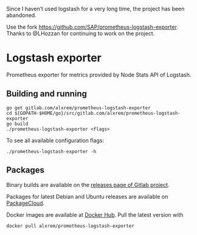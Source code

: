 Since I haven’t used logstash for a very long time, the project has been abandoned.

Use the fork https://github.com/SAP/prometheus-logstash-exporter. Thanks to @LHozzan for continuing to work on the project.

Logstash exporter
=================

Prometheus exporter for metrics provided by Node Stats API of Logstash.

Building and running
--------------------

    go get gitlab.com/alxrem/prometheus-logstash-exporter
    cd ${GOPATH-$HOME/go}/src/gitlab.com/alxrem/prometheus-logstash-exporter
    go build
    ./prometheus-logstash-exporter <flags>

To see all available configuration flags:

    ./prometheus-logstash-exporter -h
    
Packages
--------

Binary builds are available on the [releases page of Gitlab project](https://gitlab.com/alxrem/prometheus-logstash-exporter/-/releases).

Packages for latest Debian and Ubuntu releases are available on
[PackageCloud](https://packagecloud.io/alxrem/prometheus-logstash-exporter/).

Docker images are available at [Docker Hub](https://hub.docker.com/r/alxrem/prometheus-logstash-exporter/).
Pull the latest version with

    docker pull alxrem/prometheus-logstash-exporter